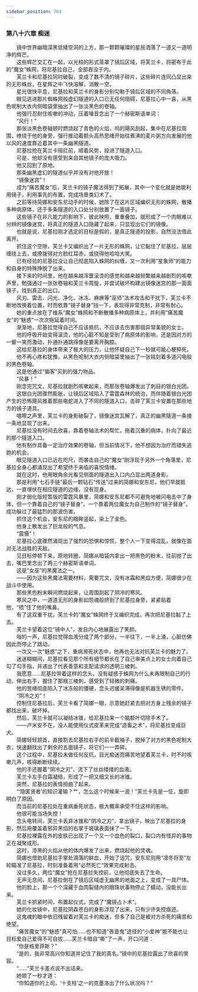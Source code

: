 ```yaml
---
sidebar_position: 764
---
```

### 第八十六章 痴迷  


　　镜中世界幽暗深黑低矮空洞的上方，那一颗颗璀璨的星辰洒落了一道又一道明净的辉芒。  
　　这些辉芒交汇在一起，以光柱的形式笼罩了镜后区域，将芙兰卡，将密布于此的“魔女”蛛网，将尼基拉自己，全部吞没于内。  
　　芙兰卡和尼基拉同时破裂，变成了数不清的镜子碎片，这些碎片连同凸显出来的无形蛛丝，在星辉之中飞快溶解，消散一空。  
　　星光很快平息，尼基拉和芙兰卡的身影分别勾勒于镜后区域的不同角落。  
　　眼见逃进那片蜘蛛网般虚幻隧道的入口已无任何阻碍，尼基拉心中一喜，从黑色呢制大衣内侧暗袋里抽出了一张淡黑色的卷轴。  
　　他强行忍耐住咳嗽的冲动，压着嗓音念出了一个赫密斯语单词：  
　　“风行！”  
　　那张淡黑色卷轴顿时燃烧起了青色的火焰，呜的飓风刮起，集中在尼基拉周围，缭绕于他的身旁，强行推动着额头高热思绪开始往煮沸的麦片粥方向发展的他以风的速度靠近着其中一条幽黑隧道。  
　　尼基拉抢在芙兰卡阻拦前，顺着风势，投进了隧道入口。  
　　可是，他却没有感受到来自其他镜子的庞大吸力。  
　　他又回到了原地。  
　　那条幽黑虚幻的隧道似乎并没有对他开放！  
　　“镜像迷宫”！  
　　成为“痛苦魔女”后，芙兰卡的镜子魔法得到了拓展，其中一个变化就是她能利用镜子，利用事先的布置，完成场景类幻术了。  
　　之前等待简娜和安东尼动手的时候，她除了在这片区域编织无形的蛛网，散播多种病原体，还于多条隧道的入口处分别放置了一面镜子。  
　　这些镜子在非凡能力的影响下，彼此映照，重重叠加，就形成了一个肉眼难以分辨的镜像迷宫，将真正的隧道入口隐藏了起来，只显现出它们的镜像。  
　　也就是说，尼基拉刚才选定的目标是假的，是真正隧道的投影，自然没法借此离开。  
　　抓住这个空隙，芙兰卡又编织出了一片无形的蛛网，让它黏住了尼基拉，层层缠绕上去，或撩拨得对方脸红耳赤，或挠得他哈哈大笑。  
　　已有经验的尼基拉没让自己彻底陷入蛛网的纠缠，又一次利用“星象师”的能力和自身的特殊挣脱了出来。  
　　接下来的时间里，他在越来越浑噩滚烫的感觉和越来越频繁越来越剧烈的咳嗽声里，勉强通过一张张卷轴和芙兰卡周旋，并尝试破坏构建出镜像迷宫的那一面面镜子，找到真正的出口。  
　　风刃、雷击、闪光、净化、冰冻、麻痹等“巫师”法术攻击和干扰下，芙兰卡不断地改换着位置，时而依靠“镜子替身”挡一下，表现得非常克制，非常有耐心。  
　　她的重点放在了维系“魔女”蛛网和不断散播多种病原体上，并利用“痛苦魔女”的“魅惑”一次次拖延着时间。  
　　渐渐地，尼基拉觉得自己不应该抵抗，不应该去伤害那個异常美貌的女士。  
　　他的呼吸开始变得滚烫，他的心脏不知是受到了病原体的影响，还是因对方的一颦一笑而激动，扑通扑通跳得像是要离开胸腔。  
　　这给尼基拉的身体带来了极大的压力，让他怀疑自己下一秒就可能心梗猝死。  
　　他不再心疼和犹豫，从黑色呢制大衣内侧暗袋里抽出了一张铭刻着多道闪电般的黑色卷轴。  
　　这是他通过“掮客”买到的强力物品。  
　　“风暴！”  
　　刚念完咒文，尼基拉就剧烈咳嗽起来，而那张卷轴爆发出了刺目的银白光团。  
　　这银白光团骤然膨胀，让镜后区域陷入了雷霆森林的统治，而伴随着银白光团产生的恐怖飓风推着那些电蛇进入了不同的隧道入口，击碎了芙兰卡安置在那些地方的镜子道具。  
　　喀嚓之声里，芙兰卡的身影破裂了，镜像迷宫瓦解了，真正的幽黑隧道一条接一条地显现了出来。  
　　尼基拉没有时间去欣喜，靠着卷轴法术的帮忙，拖着沉重的病体，扑向了最近的那个隧道入口。  
　　他有制作具备一定治疗效果的卷轴，但当前情况下，他不想因为治疗而错失逃跑的机会。  
　　眼见隧道入口已近在咫尺，而袭击自己的“魔女”刚浮现于另外一个角落里，尼基拉全身心都涌现出了希望终于来临的喜悦情绪。  
　　就在这时，他用眼角余光看见侧面的隧道出入口内凸显出两道身影。  
　　那是利用“七石手链”最后一颗钻石“传送”过来的简娜和安东尼，他们早就抵达，一直埋伏在相应隧道的边缘，没有现身。  
　　刚才弱化版短暂版的雷霆风暴里，简娜和安东尼都不可避免地被闪电击中了身体，但一个靠着自己的“镜子替身”，一个靠着两位魔女为自己制作的“镜子替身”，成功躲过了最猛烈的那波伤害。  
　　抓住这个机会，安东尼的眼眸竖起，染上了金色。  
　　他身上散发出了巨龙般的气息。  
　　“震慑”！  
　　尼基拉心底骤然涌现出了强烈的恐惧和惊慌，整个人一下变得混乱，就像在面对无法战胜的天敌。  
　　见目标停顿下来，原地转圈，简娜从暗袋内拿出一把黑色的粉末，往前抛了出去，嘴巴里念出了两三个赫密斯语单词。  
　　这是“女巫”的黑魔法之一。  
　　——因为这些黑魔法需要材料，需要咒文，没有冰霜和黑焰方便，简娜很少在战斗中使用。  
　　那些黑色粉末瞬间燃烧起来，让周围刮起了阴冷的寒风。  
　　寒风之中，一道道无形的身影如怨魂般挤到了尼基拉身旁，紧紧贴着他，“捂”住了他的嘴鼻。  
　　有了这双重干扰，芙兰卡的“魔女”蛛网终于又编织完成，再次把尼基拉黏了上去。  
　　芙兰卡望着这位“镜中人”，发自内心地展露出了笑颜。  
　　嗡的一声，尼基拉觉得血液分成了两个部分，一半往下，一半上涌，心脏仿佛因此而停止了跳动。  
　　一次又一次“魅惑”之下，重病濒死状态中，他再也无法对抗芙兰卡的魅力了。  
　　迷迷糊糊间，尼基拉看见那个所有细节都长在了自己审美点上的女士向着自己勾了勾手指，并递出了代表善意和支配请求的透明三棱刺。  
　　我愿意……尼基拉带着这样的念头，没有疑惑于蛛网为什么未再限制自己的行动，伸出右手，握住了那根三棱刺，感受到了轻微的刺痛。  
　　他的思绪彻底陷入了冰冻般的僵硬，念头迟缓呆滞得像是机器生锈的零件。  
　　“阴冷之刃”！  
　　控制住尼基拉后，芙兰卡看了简娜一眼，示意她赶紧去把对方身上残余的镜子都找出来，破坏掉。  
　　然后，芙兰卡就可以凝结冰锥，给尼基拉来一个脑额叶切除手术了。  
　　——卢米安不在，没人能使用仪式皮革来完成“造畜之术”，将尼基拉变成巨犬。  
　　简娜轻轻颔首，直接割去尼基拉右手的前半截袖子，脱掉了对方的黑色呢制大衣，快速翻找出了剩余的五面镜子，将它们一一弄碎。  
　　这个过程中，尼基拉未做任何反抗，目光痴迷而痛苦地望着芙兰卡，时不时咳嗽几声，咳得断断续续。  
　　他的手还握着“阴冷之刃”，流下了丝丝缕缕的血液。  
　　芙兰卡左手白霜凝结，形成了一把又细又长的冰锥。  
　　突然，尼基拉的表情扭曲了起来。  
　　“‘隐匿贤者’的知识灌输？艹，怎么这个时候来一波！”芙兰卡先是一怔，旋即明白了原因。  
　　而当前的尼基拉处在重病垂死状态，极大概率承受不住这样的影响。  
　　他很可能当场失控！  
　　念头电转间，芙兰卡丢弃冰锥和“阴冷之刃”，拿出镜子，映出了尼基拉的身影，然后用覆盖着邪异黑焰的右掌于玻璃表面抹了一下。  
　　尼基拉裸露在外的皮肤已出现了一个又一个血色的裂口，裂口内有怪异的事物正在凝聚成形。  
　　这时，漆黑的火焰从他的体内爆发了出来，燃烧起他的灵魂。  
　　简娜也借助尼基拉手掌处滴落的鲜血，开始了诅咒，安东尼则用“凛冬将至”左轮瞄准了尼基拉，时刻准备着用“必然死亡“效果完成射击。  
　　没过多久，两位“魔女”抢在尼基拉失控前，让他彻底失去了生命。  
　　无声无息间，尼基拉倒在了镜后区域虚无幽黑的地面之上，变成了一具尸体。  
　　他的脸上，那一个个深藏于血肉裂缝内的眼珠状事物停止了蠕动，没能长出来。  
　　芙兰卡抓紧时间，布置起仪式，完成了“魔镜占卜术”。  
　　她的化妆镜中，尼基拉阴森苍白的身影浮现了出来，只有少许失控痕迹。  
　　这鬼魂的眼中依旧残留着对芙兰卡的痴迷，但多了自己是被对方杀死的痛苦和绝望。  
　　“痛苦魔女”的“魅惑”真可怕……也不知道“吝啬鬼”途径的“小爱神”能不能也让目标爱自己爱得不可自拔……芙兰卡暗自“嘶”了一声，开口问道：  
　　“你是格里菲斯？”  
　　“是的，我非常高兴你知道并记住了我的真名。”镜中的尼基拉露出了欣喜的笑容。  
　　“……”芙兰卡差点说不出话来。  
　　她顿了一秒才道：  
　　“你知道你的上司，‘十支柱’之一的克墨洛出了什么状况吗？”  
